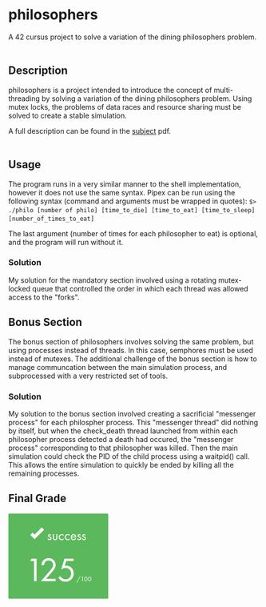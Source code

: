 # philosophers

A 42 cursus project to solve a variation of the dining philosophers problem.
<br></br>
## Description
philosophers is a project intended to introduce the concept of multi-threading by solving a variation of the dining philosophers problem. Using mutex locks, the problems of data races and resource sharing must be solved to create a stable simulation.

A full description can be found in the [subject](subject/en.subject.pdf) pdf.
<br></br>
## Usage
The program runs in a very similar manner to the shell implementation, however it does not use the same syntax. Pipex can be run using the following syntax (command and arguments must be wrapped in quotes):
``
$> ./philo [number of philo] [time_to_die] [time_to_eat] [time_to_sleep] [number_of_times_to_eat]
``

The last argument (number of times for each philosopher to eat) is optional, and the program will run without it.

### Solution
My solution for the mandatory section involved using a rotating mutex-locked queue that controlled the order in which each thread was allowed access to the "forks".

## Bonus Section
The bonus section of philosophers involves solving the same problem, but using processes instead of threads. In this case, semphores must be used instead of mutexes. The additional challenge of the bonus section is how to manage communcation between the main simulation process, and subprocessed with a very restricted set of tools.

### Solution
My solution to the bonus section involved creating a sacrificial "messenger process" for each philospher process. This "messenger thread" did nothing by itself, but when the check_death thread launched from within each philosopher process detected a death had occured, the "messenger process" corresponding to that philosopher was killed. Then the main simulation could check the PID of the child process using a waitpid() call. This allows the entire simulation to quickly be ended by killing all the remaining processes.

## Final Grade
![125/100](img/125.png)